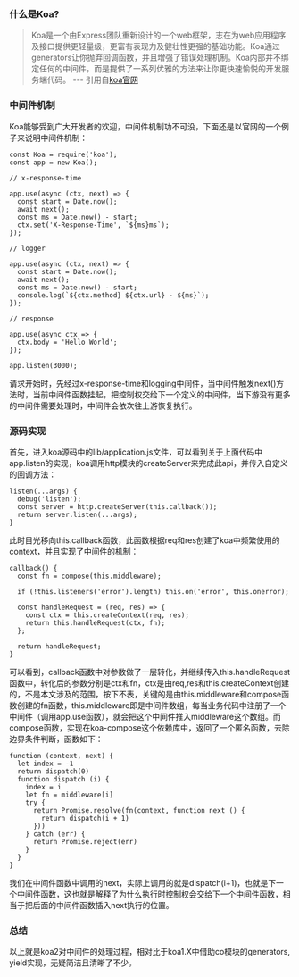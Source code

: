 ### 什么是Koa?
> Koa是一个由Express团队重新设计的一个web框架，志在为web应用程序及接口提供更轻量级，更富有表现力及健壮性更强的基础功能。Koa通过generators让你抛弃回调函数，并且增强了错误处理机制。Koa内部并不绑定任何的中间件，而是提供了一系列优雅的方法来让你更快速愉悦的开发服务端代码。
--- 引用自[koa官网](http://koajs.com/#introduction)

### 中间件机制
Koa能够受到广大开发者的欢迎，中间件机制功不可没，下面还是以官网的一个例子来说明中间件机制：

    const Koa = require('koa');
    const app = new Koa();

    // x-response-time

    app.use(async (ctx, next) => {
      const start = Date.now();
      await next();
      const ms = Date.now() - start;
      ctx.set('X-Response-Time', `${ms}ms`);
    });

    // logger

    app.use(async (ctx, next) => {
      const start = Date.now();
      await next();
      const ms = Date.now() - start;
      console.log(`${ctx.method} ${ctx.url} - ${ms}`);
    });

    // response

    app.use(async ctx => {
      ctx.body = 'Hello World';
    });

    app.listen(3000);
请求开始时，先经过x-response-time和logging中间件，当中间件触发next()方法时，当前中间件函数挂起，把控制权交给下一个定义的中间件，当下游没有更多的中间件需要处理时，中间件会依次往上游恢复执行。

### 源码实现
首先，进入koa源码中的lib/application.js文件，可以看到关于上面代码中app.listen的实现，koa调用http模块的createServer来完成此api，并传入自定义的回调方法：

    listen(...args) {
      debug('listen');
      const server = http.createServer(this.callback());
      return server.listen(...args);
    }
此时目光移向this.callback函数，此函数根据req和res创建了koa中频繁使用的context，并且实现了中间件的机制：

    callback() {
      const fn = compose(this.middleware);

      if (!this.listeners('error').length) this.on('error', this.onerror);

      const handleRequest = (req, res) => {
        const ctx = this.createContext(req, res);
        return this.handleRequest(ctx, fn);
      };

      return handleRequest;
    }
可以看到，callback函数中对参数做了一层转化，并继续传入this.handleRequest函数中，转化后的参数分别是ctx和fn，ctx是由req,res和this.createContext创建的，不是本文涉及的范围，按下不表，关键的是由this.middleware和compose函数创建的fn函数，this.middleware即是中间件数组，每当业务代码中注册了一个中间件（调用app.use函数），就会把这个中间件推入middleware这个数组。而compose函数，实现在koa-compose这个依赖库中，返回了一个匿名函数，去除边界条件判断，函数如下：

    function (context, next) {
      let index = -1
      return dispatch(0)
      function dispatch (i) {
        index = i
        let fn = middleware[i]
        try {
          return Promise.resolve(fn(context, function next () {
            return dispatch(i + 1)
          }))
        } catch (err) {
          return Promise.reject(err)
        }
      }
    }
我们在中间件函数中调用的next，实际上调用的就是dispatch(i+1)，也就是下一个中间件函数，这也就是解释了为什么执行时控制权会交给下一个中间件函数，相当于把后面的中间件函数插入next执行的位置。

### 总结
以上就是koa2对中间件的处理过程，相对比于koa1.X中借助co模块的generators, yield实现，无疑简洁且清晰了不少。
